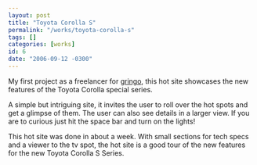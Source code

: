```yaml
---
layout: post
title: "Toyota Corolla S"
permalink: "/works/toyota-corolla-s"
tags: []
categories: [works]
id: 6
date: "2006-09-12 -0300"
---
```

My first project as a freelancer for [gringo](http://www.gringo.nu), this hot site showcases the new features of the Toyota Corolla special series. 

A simple but intriguing site, it invites the user to roll over the hot spots and get a glimpse of them. The user can also see details in a larger view. If you are to curious just hit the space bar and turn on the lights!

This hot site was done in about a week. With small sections for tech specs and a viewer to the tv spot, the hot site is a good tour of the new features for the new Toyota Corolla S Series. 